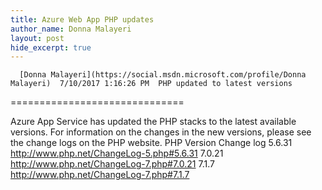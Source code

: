 ```yaml
---
title: Azure Web App PHP updates
author_name: Donna Malayeri
layout: post
hide_excerpt: true
---
```

      [Donna Malayeri](https://social.msdn.microsoft.com/profile/Donna Malayeri)  7/10/2017 1:16:26 PM  PHP updated to latest versions
==============================

 Azure App Service has updated the PHP stacks to the latest available versions. For information on the changes in the new versions, please see the change logs on the PHP website.    PHP Version Change log   5.6.31 <http://www.php.net/ChangeLog-5.php#5.6.31>   7.0.21 <http://www.php.net/ChangeLog-7.php#7.0.21>   7.1.7 <http://www.php.net/ChangeLog-7.php#7.1.7>        